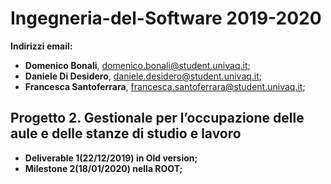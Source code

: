 # Ingegneria-del-Software 2019-2020
<b> Indirizzi email:</b>
- <b>Domenico Bonali</b>, domenico.bonali@student.univaq.it;
- <b>Daniele Di Desidero</b>, daniele.desidero@student.univaq.it;
- <b>Francesca Santoferrara</b>, francesca.santoferrara@student.univaq.it;

## Progetto 2. Gestionale per l’occupazione delle aule e delle stanze di studio e lavoro
- <b>Deliverable 1(22/12/2019) in  Old version;</b>
- <b>Milestone 2(18/01/2020)  nella ROOT;</b>
